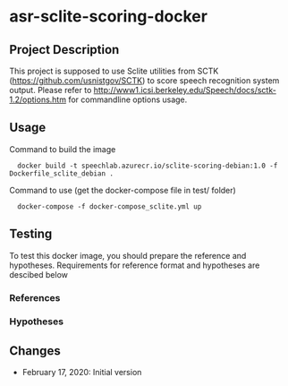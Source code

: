 # asr-sclite-scoring-docker


## Project Description
This project is supposed to use Sclite utilities from SCTK (https://github.com/usnistgov/SCTK) to score speech recognition system output. Please refer to http://www1.icsi.berkeley.edu/Speech/docs/sctk-1.2/options.htm for commandline options usage.


## Usage

Command to build the image

      docker build -t speechlab.azurecr.io/sclite-scoring-debian:1.0 -f Dockerfile_sclite_debian . 

Command to use (get the docker-compose file in test/ folder)
      
      docker-compose -f docker-compose_sclite.yml up


## Testing
To test this docker image, you should prepare the reference and hypotheses. Requirements for reference format and hypotheses are descibed below

### References

### Hypotheses


## Changes
  - February 17, 2020: Initial version
 


